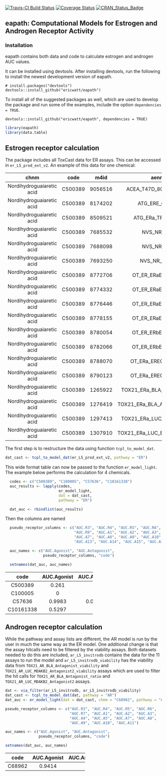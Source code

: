 <!-- README.md is generated from README.Rmd. Please edit that file -->
[![Travis-CI Build Status](https://travis-ci.org/ericwatt/eapath.svg?branch=master)](https://travis-ci.org/ericwatt/eapath) [![Coverage Status](https://img.shields.io/codecov/c/github/ericwatt/eapath/master.svg)](https://codecov.io/github/ericwatt/eapath?branch=master) [![CRAN\_Status\_Badge](http://www.r-pkg.org/badges/version/eapath)](https://cran.r-project.org/package=eapath)

eapath: Computational Models for Estrogen and Androgen Receptor Activity
------------------------------------------------------------------------

### Installation

eapath contains both data and code to calculate estrogen and androgen AUC values.

It can be installed using devtools. After installing devtools, run the following to install the newest development version of eapath.

    # install.packages("devtools")
    devtools::install_github("ericwatt/eapath")

To install all of the suggested packages as well, which are used to develop the package and run some of the examples, include the option `dependencies = TRUE`.

    devtools::install_github("ericwatt/eapath", dependencies = TRUE)

``` r
library(eapath)
library(data.table)
```

Estrogen receptor calculation
-----------------------------

The package includes all ToxCast data for ER assays. This can be accessed in `er_L5_prod_ext_v2`. An example of this data for one chemical:

<table>
<colgroup>
<col width="22%" />
<col width="6%" />
<col width="6%" />
<col width="26%" />
<col width="5%" />
<col width="5%" />
<col width="8%" />
<col width="8%" />
<col width="8%" />
</colgroup>
<thead>
<tr class="header">
<th align="center">chnm</th>
<th align="center">code</th>
<th align="center">m4id</th>
<th align="center">aenm</th>
<th align="center">aeid</th>
<th align="center">hitc</th>
<th align="center">modl_ga</th>
<th align="center">modl_gw</th>
<th align="center">modl_tp</th>
</tr>
</thead>
<tbody>
<tr class="odd">
<td align="center">Nordihydroguaiaretic acid</td>
<td align="center">C500389</td>
<td align="center">9056516</td>
<td align="center">ACEA_T47D_80hr_Positive</td>
<td align="center">2</td>
<td align="center">1</td>
<td align="center">-1.867</td>
<td align="center">8</td>
<td align="center">27.59</td>
</tr>
<tr class="even">
<td align="center">Nordihydroguaiaretic acid</td>
<td align="center">C500389</td>
<td align="center">8174202</td>
<td align="center">ATG_ERE_CIS_up</td>
<td align="center">75</td>
<td align="center">1</td>
<td align="center">0.8566</td>
<td align="center">1.514</td>
<td align="center">2.094</td>
</tr>
<tr class="odd">
<td align="center">Nordihydroguaiaretic acid</td>
<td align="center">C500389</td>
<td align="center">8509521</td>
<td align="center">ATG_ERa_TRANS_up</td>
<td align="center">117</td>
<td align="center">1</td>
<td align="center">0.9017</td>
<td align="center">1.83</td>
<td align="center">2.276</td>
</tr>
<tr class="even">
<td align="center">Nordihydroguaiaretic acid</td>
<td align="center">C500389</td>
<td align="center">7685532</td>
<td align="center">NVS_NR_bER</td>
<td align="center">708</td>
<td align="center">1</td>
<td align="center">1.15</td>
<td align="center">0.7664</td>
<td align="center">81.82</td>
</tr>
<tr class="odd">
<td align="center">Nordihydroguaiaretic acid</td>
<td align="center">C500389</td>
<td align="center">7688098</td>
<td align="center">NVS_NR_hER</td>
<td align="center">714</td>
<td align="center">1</td>
<td align="center">-0.2094</td>
<td align="center">1.449</td>
<td align="center">79.46</td>
</tr>
<tr class="even">
<td align="center">Nordihydroguaiaretic acid</td>
<td align="center">C500389</td>
<td align="center">7693250</td>
<td align="center">NVS_NR_mERa</td>
<td align="center">725</td>
<td align="center">1</td>
<td align="center">0.2719</td>
<td align="center">1.571</td>
<td align="center">86.51</td>
</tr>
<tr class="odd">
<td align="center">Nordihydroguaiaretic acid</td>
<td align="center">C500389</td>
<td align="center">8772706</td>
<td align="center">OT_ER_ERaERa_0480</td>
<td align="center">742</td>
<td align="center">1</td>
<td align="center">0.9288</td>
<td align="center">1.725</td>
<td align="center">198.8</td>
</tr>
<tr class="even">
<td align="center">Nordihydroguaiaretic acid</td>
<td align="center">C500389</td>
<td align="center">8774332</td>
<td align="center">OT_ER_ERaERa_1440</td>
<td align="center">743</td>
<td align="center">1</td>
<td align="center">0.8362</td>
<td align="center">4.191</td>
<td align="center">69.81</td>
</tr>
<tr class="odd">
<td align="center">Nordihydroguaiaretic acid</td>
<td align="center">C500389</td>
<td align="center">8776446</td>
<td align="center">OT_ER_ERaERb_0480</td>
<td align="center">744</td>
<td align="center">1</td>
<td align="center">0.4789</td>
<td align="center">3.256</td>
<td align="center">168.6</td>
</tr>
<tr class="even">
<td align="center">Nordihydroguaiaretic acid</td>
<td align="center">C500389</td>
<td align="center">8778155</td>
<td align="center">OT_ER_ERaERb_1440</td>
<td align="center">745</td>
<td align="center">1</td>
<td align="center">1.385</td>
<td align="center">1.812</td>
<td align="center">834.9</td>
</tr>
<tr class="odd">
<td align="center">Nordihydroguaiaretic acid</td>
<td align="center">C500389</td>
<td align="center">8780054</td>
<td align="center">OT_ER_ERbERb_0480</td>
<td align="center">746</td>
<td align="center">1</td>
<td align="center">0.5387</td>
<td align="center">7.999</td>
<td align="center">108.8</td>
</tr>
<tr class="even">
<td align="center">Nordihydroguaiaretic acid</td>
<td align="center">C500389</td>
<td align="center">8782066</td>
<td align="center">OT_ER_ERbERb_1440</td>
<td align="center">747</td>
<td align="center">1</td>
<td align="center">0.8208</td>
<td align="center">2.491</td>
<td align="center">36.02</td>
</tr>
<tr class="odd">
<td align="center">Nordihydroguaiaretic acid</td>
<td align="center">C500389</td>
<td align="center">8788070</td>
<td align="center">OT_ERa_EREGFP_0120</td>
<td align="center">750</td>
<td align="center">1</td>
<td align="center">0.1681</td>
<td align="center">4.769</td>
<td align="center">81.79</td>
</tr>
<tr class="even">
<td align="center">Nordihydroguaiaretic acid</td>
<td align="center">C500389</td>
<td align="center">8790123</td>
<td align="center">OT_ERa_EREGFP_0480</td>
<td align="center">751</td>
<td align="center">1</td>
<td align="center">0.7216</td>
<td align="center">4.88</td>
<td align="center">81.71</td>
</tr>
<tr class="odd">
<td align="center">Nordihydroguaiaretic acid</td>
<td align="center">C500389</td>
<td align="center">1265922</td>
<td align="center">TOX21_ERa_BLA_Agonist_ratio</td>
<td align="center">785</td>
<td align="center">1</td>
<td align="center">1.786</td>
<td align="center">3.506</td>
<td align="center">36.87</td>
</tr>
<tr class="even">
<td align="center">Nordihydroguaiaretic acid</td>
<td align="center">C500389</td>
<td align="center">1276419</td>
<td align="center">TOX21_ERa_BLA_Antagonist_ratio</td>
<td align="center">786</td>
<td align="center">1</td>
<td align="center">1.83</td>
<td align="center">8</td>
<td align="center">108.8</td>
</tr>
<tr class="odd">
<td align="center">Nordihydroguaiaretic acid</td>
<td align="center">C500389</td>
<td align="center">1297413</td>
<td align="center">TOX21_ERa_LUC_BG1_Agonist</td>
<td align="center">788</td>
<td align="center">1</td>
<td align="center">1.246</td>
<td align="center">1.464</td>
<td align="center">44.19</td>
</tr>
<tr class="even">
<td align="center">Nordihydroguaiaretic acid</td>
<td align="center">C500389</td>
<td align="center">1307910</td>
<td align="center">TOX21_ERa_LUC_BG1_Antagonist</td>
<td align="center">789</td>
<td align="center">0</td>
<td align="center">-0.3829</td>
<td align="center">3.082</td>
<td align="center">9.34</td>
</tr>
</tbody>
</table>

The first step is to restructure the data using function `tcpl_to_model_dat`.

``` r
dat_cast <- tcpl_to_model_dat(er_L5_prod_ext_v2, pathway = "ER")
```

This wide format table can now be passed to the function `er_model_light`. The example below performs the calculation for 4 chemicals.

``` r
  codes <- c("C500389", "C100005", "C57636", "C10161338")
  auc_results <- lapply(codes,
                        er_model_light,
                        dat = dat_cast,
                        pathway = "ER")

  dat_auc <- rbindlist(auc_results)
```

Then the columns are named

``` r
  pseudo_receptor_columns <- c("AUC.R3", "AUC.R4", "AUC.R5", "AUC.R6", "AUC.R7", "AUC.R8",
                               "AUC.R9", "AUC.A1", "AUC.A2", "AUC.A3", "AUC.A4", "AUC.A5", "AUC.A6",
                               "AUC.A7", "AUC.A8", "AUC.A9", "AUC.A10", "AUC.A11", "AUC.A12",
                               "AUC.A13", "AUC.A14", "AUC.A15", "AUC.A17", "AUC.A18")

  auc_names <- c("AUC.Agonist", "AUC.Antagonist",
                 pseudo_receptor_columns, "code")

  setnames(dat_auc, auc_names)
```

<table style="width:56%;">
<colgroup>
<col width="13%" />
<col width="19%" />
<col width="22%" />
</colgroup>
<thead>
<tr class="header">
<th align="center">code</th>
<th align="center">AUC.Agonist</th>
<th align="center">AUC.Antagonist</th>
</tr>
</thead>
<tbody>
<tr class="odd">
<td align="center">C500389</td>
<td align="center">0.261</td>
<td align="center">0</td>
</tr>
<tr class="even">
<td align="center">C100005</td>
<td align="center">0</td>
<td align="center">0</td>
</tr>
<tr class="odd">
<td align="center">C57636</td>
<td align="center">0.9983</td>
<td align="center">0.003788</td>
</tr>
<tr class="even">
<td align="center">C10161338</td>
<td align="center">0.5297</td>
<td align="center">0</td>
</tr>
</tbody>
</table>

Androgen receptor calculation
-----------------------------

While the pathway and assay lists are different, the AR model is run by the user in much the same way as the ER model. One additional change is that the assay hitcalls need to be filtered by the viability assays. Both datasets needed to do this are included, `ar_L5_invitrodb` contains the data for the 11 assays to run the model and `ar_L5_invitrodb_viability` has the viability data from `TOX21_AR_BLA_Antagonist_viability` and `TOX21_AR_LUC_MDAKB2_Antagonist2_viability` assays which are used to filter the hit calls for `TOX21_AR_BLA_Antagonist_ratio` and `TOX21_AR_LUC_MDAKB2_Antagonist2` assays.

``` r
dat <- via_filter(ar_L5_invitrodb, ar_L5_invitrodb_viability)
dat_cast <- tcpl_to_model_dat(dat, pathway = "AR")
dat_auc <- er_model_light(dat = dat_cast, chem = "C68962", pathway = "AR")

pseudo_receptor_columns <- c("AUC.R3", "AUC.R4", "AUC.R5", "AUC.R6",
                             "AUC.R7", "AUC.A1", "AUC.A2", "AUC.A3",
                             "AUC.A4", "AUC.A5", "AUC.A7", "AUC.A8",
                             "AUC.A9", "AUC.A10", "AUC.A11")

auc_names <- c("AUC.Agonist", "AUC.Antagonist",
               pseudo_receptor_columns, "code")

setnames(dat_auc, auc_names)
```

<table style="width:51%;">
<colgroup>
<col width="9%" />
<col width="19%" />
<col width="22%" />
</colgroup>
<thead>
<tr class="header">
<th align="center">code</th>
<th align="center">AUC.Agonist</th>
<th align="center">AUC.Antagonist</th>
</tr>
</thead>
<tbody>
<tr class="odd">
<td align="center">C68962</td>
<td align="center">0.9414</td>
<td align="center">0</td>
</tr>
</tbody>
</table>
